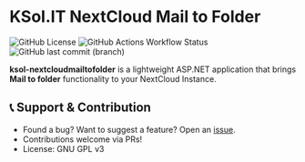 # KSol.IT NextCloud Mail to Folder
![GitHub License](https://img.shields.io/github/license/mkenfenheuer/ksol-nextcloudmailtofolder)
 ![GitHub Actions Workflow Status](https://img.shields.io/github/actions/workflow/status/mkenfenheuer/ksol-nextcloudmailtofolder/docker-publish.yml) ![GitHub last commit (branch)](https://img.shields.io/github/last-commit/mkenfenheuer/ksol-nextcloudmailtofolder/main)

**ksol-nextcloudmailtofolder** is a lightweight ASP.NET application that brings **Mail to folder** functionality to your NextCloud Instance.

## 📞 Support & Contribution

- Found a bug? Want to suggest a feature? Open an [issue](https://github.com/mKenfenheuer/ksol-nextcloudmailtofolder/issues).
- Contributions welcome via PRs!
- License: GNU GPL v3
